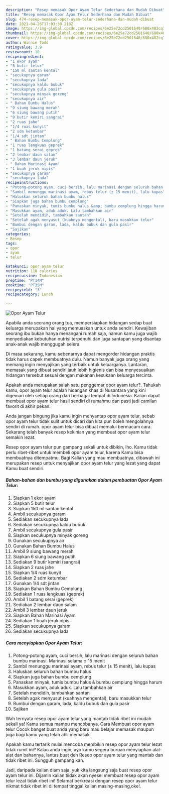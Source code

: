 ```yaml
---
description: "Resep memasak Opor Ayam Telur Sederhana dan Mudah Dibuat"
title: "Resep memasak Opor Ayam Telur Sederhana dan Mudah Dibuat"
slug: 474-resep-memasak-opor-ayam-telur-sederhana-dan-mudah-dibuat
date: 2021-04-26T17:03:30.210Z
image: https://img-global.cpcdn.com/recipes/6e25e72cd2501640/680x482cq70/opor-ayam-telur-foto-resep-utama.jpg
thumbnail: https://img-global.cpcdn.com/recipes/6e25e72cd2501640/680x482cq70/opor-ayam-telur-foto-resep-utama.jpg
cover: https://img-global.cpcdn.com/recipes/6e25e72cd2501640/680x482cq70/opor-ayam-telur-foto-resep-utama.jpg
author: Winnie Todd
ratingvalue: 3.9
reviewcount: 10
recipeingredient:
- "1 ekor ayam"
- "5 butir telur"
- "150 ml santan kental"
- "secukupnya garam"
- "secukupnya lada"
- "secukupnya kaldu bubuk"
- "secukupnya gula pasir"
- "secukupnya minyak goreng"
- "secukupnya air"
- " Bahan Bumbu Halus"
- "9 siung bawang merah"
- "6 siung bawang putih"
- "9 butir kemiri sangrai"
- "2 ruas jahe"
- "1/4 ruas kunyit"
- "2 sdm ketumbar"
- "1/4 sdt jintan"
- " Bahan Bumbu Cemplung"
- "1 ruas lengkuas geprek"
- "1 batang serai geprek"
- "2 lembar daun salam"
- "3 lembar daun jeruk"
- " Bahan Marinasi Ayam"
- "1 buah jeruk nipis"
- "secukupnya garam"
- "secukupnya lada"
recipeinstructions:
- "Potong-potong ayam, cuci bersih, lalu marinasi dengan seluruh bahan bumbu marinasi. Marinasi selama ± 15 menit"
- "Sambil menunggu marinasi ayam, rebus telur (± 15 menit), lalu kupas"
- "Haluskan seluruh bahan bumbu halus"
- "Siapkan juga bahan bumbu cemplung"
- "Panaskan minyak, tumis bumbu halus &amp; bumbu cemplung hingga harum"
- "Masukkan ayam, aduk aduk. Lalu tambahkan air"
- "Setelah mendidih, tambahkan santan"
- "Setelah agak menyusut (kuahnya mengental), baru masukkan telur"
- "Bumbui dengan garam, lada, kaldu bubuk dan gula pasir"
- "Sajikan"
categories:
- Resep
tags:
- opor
- ayam
- telur

katakunci: opor ayam telur 
nutrition: 118 calories
recipecuisine: Indonesian
preptime: "PT14M"
cooktime: "PT35M"
recipeyield: "3"
recipecategory: Lunch

---
```



![Opor Ayam Telur](https://img-global.cpcdn.com/recipes/6e25e72cd2501640/680x482cq70/opor-ayam-telur-foto-resep-utama.jpg)

Apabila anda seorang orang tua, mempersiapkan hidangan sedap buat keluarga merupakan hal yang memuaskan untuk anda sendiri. Kewajiban seorang ibu bukan hanya menangani rumah saja, namun kamu juga wajib menyediakan kebutuhan nutrisi terpenuhi dan juga santapan yang disantap anak-anak wajib menggugah selera.

Di masa  sekarang, kamu sebenarnya dapat mengorder hidangan praktis tidak harus capek membuatnya dulu. Namun banyak juga orang yang memang ingin menyajikan yang terbaik untuk keluarganya. Lantaran, memasak yang dibuat sendiri jauh lebih higienis dan bisa menyesuaikan hidangan tersebut sesuai dengan makanan kesukaan keluarga tercinta. 



Apakah anda merupakan salah satu penggemar opor ayam telur?. Tahukah kamu, opor ayam telur adalah hidangan khas di Nusantara yang kini digemari oleh setiap orang dari berbagai tempat di Indonesia. Kalian dapat membuat opor ayam telur hasil sendiri di rumahmu dan pasti jadi camilan favorit di akhir pekan.

Anda jangan bingung jika kamu ingin menyantap opor ayam telur, sebab opor ayam telur tidak sulit untuk dicari dan kita pun boleh mengolahnya sendiri di rumah. opor ayam telur bisa dibuat memalui bermacam cara. Sekarang telah banyak resep kekinian yang membuat opor ayam telur semakin lezat.

Resep opor ayam telur pun gampang sekali untuk dibikin, lho. Kamu tidak perlu ribet-ribet untuk membeli opor ayam telur, karena Kamu bisa membuatnya ditempatmu. Bagi Kalian yang mau membuatnya, dibawah ini merupakan resep untuk menyajikan opor ayam telur yang lezat yang dapat Kamu buat sendiri.

<!--inarticleads1-->

##### Bahan-bahan dan bumbu yang digunakan dalam pembuatan Opor Ayam Telur:

1. Siapkan 1 ekor ayam
1. Siapkan 5 butir telur
1. Siapkan 150 ml santan kental
1. Ambil secukupnya garam
1. Sediakan secukupnya lada
1. Sediakan secukupnya kaldu bubuk
1. Ambil secukupnya gula pasir
1. Siapkan secukupnya minyak goreng
1. Gunakan secukupnya air
1. Gunakan  Bahan Bumbu Halus
1. Ambil 9 siung bawang merah
1. Siapkan 6 siung bawang putih
1. Sediakan 9 butir kemiri (sangrai)
1. Siapkan 2 ruas jahe
1. Siapkan 1/4 ruas kunyit
1. Sediakan 2 sdm ketumbar
1. Gunakan 1/4 sdt jintan
1. Siapkan  Bahan Bumbu Cemplung
1. Sediakan 1 ruas lengkuas (geprek)
1. Ambil 1 batang serai (geprek)
1. Sediakan 2 lembar daun salam
1. Ambil 3 lembar daun jeruk
1. Siapkan  Bahan Marinasi Ayam
1. Sediakan 1 buah jeruk nipis
1. Siapkan secukupnya garam
1. Sediakan secukupnya lada




<!--inarticleads2-->

##### Cara menyiapkan Opor Ayam Telur:

1. Potong-potong ayam, cuci bersih, lalu marinasi dengan seluruh bahan bumbu marinasi. Marinasi selama ± 15 menit
1. Sambil menunggu marinasi ayam, rebus telur (± 15 menit), lalu kupas
1. Haluskan seluruh bahan bumbu halus
1. Siapkan juga bahan bumbu cemplung
1. Panaskan minyak, tumis bumbu halus &amp; bumbu cemplung hingga harum
1. Masukkan ayam, aduk aduk. Lalu tambahkan air
1. Setelah mendidih, tambahkan santan
1. Setelah agak menyusut (kuahnya mengental), baru masukkan telur
1. Bumbui dengan garam, lada, kaldu bubuk dan gula pasir
1. Sajikan




Wah ternyata resep opor ayam telur yang mantab tidak ribet ini mudah sekali ya! Kamu semua mampu mencobanya. Cara Membuat opor ayam telur Cocok banget buat anda yang baru mau belajar memasak maupun juga bagi kamu yang telah ahli memasak.

Apakah kamu tertarik mulai mencoba membikin resep opor ayam telur lezat tidak rumit ini? Kalau anda ingin, ayo kamu segera buruan menyiapkan alat-alat dan bahannya, lantas buat deh Resep opor ayam telur yang mantab dan tidak ribet ini. Sungguh gampang kan. 

Jadi, daripada kalian diam saja, yuk kita langsung saja buat resep opor ayam telur ini. Dijamin kalian tiidak akan nyesel membuat resep opor ayam telur lezat tidak ribet ini! Selamat berkreasi dengan resep opor ayam telur nikmat tidak ribet ini di tempat tinggal kalian masing-masing,oke!.

